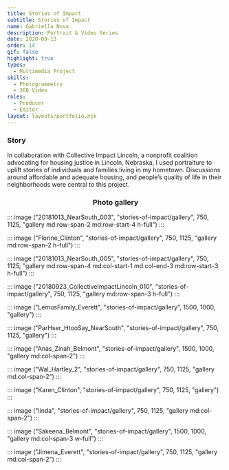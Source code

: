 ```yaml
---
title: Stories of Impact
subtitle: Stories of Impact
name: Gabriella Nova
description: Portrait & Video Series
date: 2020-09-13
order: 14
gif: false
highlight: true
types:
  - Multimedia Project
skills:
  - Photogrammetry
  - 360 Video
roles:
  - Producer
  - Editor
layout: layouts/portfolio.njk
---
```


<div class="grid-center sm:grid-center md:grid-center">

### Story

In collaboration with Collective Impact Lincoln, a nonprofit coalition advocating for housing justice in Lincoln, Nebraska, I used portraiture to uplift stories of individuals and families living in my hometown. Discussions around affordable and adequate housing, and people’s quality of life in their neighborhoods were central to this project. 

</div>

<copy-wrap align="center" class="grid-center sm:grid-center md:col-start-3 md:col-end-4">

### Photo gallery

</copy-wrap>

::: image ("20181013_NearSouth_003", "stories-of-impact/gallery", 750, 1125, "gallery md:row-span-2 md:row-start-4 h-full") 
:::

::: image ("Florine_Clinton", "stories-of-impact/gallery", 750, 1125, "gallery md:row-span-2 h-full") 
:::

::: image ("20181013_NearSouth_005", "stories-of-impact/gallery", 750, 1125, "gallery md:row-span-4 md:col-start-1 md:col-end-3 md:row-start-3 h-full") 
:::

::: image ("20180923_CollectiveImpactLincoln_010", "stories-of-impact/gallery", 750, 1125, "gallery md:row-span-3 h-full") 
:::

::: image ("LemusFamily_Everett", "stories-of-impact/gallery", 1500, 1000, "gallery") 
:::

::: image ("ParHser_HtooSay_NearSouth", "stories-of-impact/gallery", 750, 1125, "gallery") 
:::

::: image ("Anas_Zinah_Belmont", "stories-of-impact/gallery", 1500, 1000, "gallery md:col-span-2") 
:::

::: image ("Wal_Hartley_2", "stories-of-impact/gallery", 750, 1125, "gallery md:col-span-2") 
:::

::: image ("Karen_Clinton", "stories-of-impact/gallery", 750, 1125, "gallery") 
:::

::: image ("linda", "stories-of-impact/gallery", 750, 1125, "gallery md:col-span-2") 
:::

::: image ("Sakeena_Belmont", "stories-of-impact/gallery", 1500, 1000, "gallery md:col-span-3 w-full") 
:::

::: image ("Jimena_Everett", "stories-of-impact/gallery", 750, 1125, "gallery md:col-span-2") 
:::
